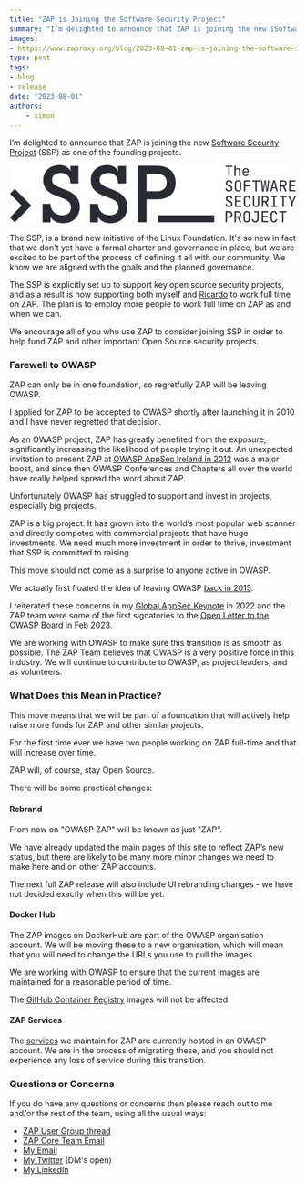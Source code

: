 ```yaml
---
title: "ZAP is Joining the Software Security Project"
summary: "I’m delighted to announce that ZAP is joining the new [Software Security Project](https://softwaresecurityproject.org/) (SSP) as one of the founding projects. This does however mean we are leaving OWASP."
images:
- https://www.zaproxy.org/blog/2023-08-01-zap-is-joining-the-software-security-project/images/ssp.png
type: post
tags:
- blog
- release
date: "2023-08-01"
authors:
    - simon
---
```

I’m delighted to announce that ZAP is joining the new [Software Security Project](https://softwaresecurityproject.org/) (SSP) as one of the founding projects.

![Software Security Project Logo](images/ssp.png)

The SSP, is a brand new initiative of the Linux Foundation. It's so new in fact that we don't yet have a formal charter and governance in place, but we are excited to be part of the process of defining it all with our community. We know we are aligned with the goals and the planned governance.

The SSP is explicitly set up to support key open source security projects, and as a result is now supporting both myself and 
[Ricardo](/docs/team/thc202/) to work full time on ZAP. The plan is to employ more people to work full time on ZAP as and when we can.

We encourage all of you who use ZAP to consider joining SSP in order to help fund ZAP and other important Open Source security projects.

### Farewell to OWASP

ZAP can only be in one foundation, so regretfully ZAP will be leaving OWASP.

I applied for ZAP to be accepted to OWASP shortly after launching it in 2010 and I have never regretted that decision.

As an OWASP project, ZAP has greatly benefited from the exposure, significantly increasing the likelihood of people trying it out.
An unexpected invitation to present ZAP at [OWASP AppSec Ireland in 2012](https://owasp.blogspot.com/2012/08/appsec-ireland-2012-register-now.html) was a major boost, and since then OWASP Conferences and Chapters all over the world have really helped spread the word about ZAP.

Unfortunately OWASP has struggled to support and invest in projects, especially big projects.

ZAP is a big project. It has grown into the world’s most popular web scanner and directly competes with commercial projects that have huge investments. We need much more investment in order to thrive, investment that SSP is committed to raising.

This move should not come as a surprise to anyone active in OWASP.

We actually first floated the idea of leaving OWASP [back in 2015](https://groups.google.com/g/zaproxy-develop/c/HFbQZ6ETljY/m/bXMFCJ59BwAJ).

I reiterated these concerns in my [Global AppSec Keynote](https://www.youtube.com/watch?v=t77aKVJQKzY) in 2022 and the ZAP team were some of the first signatories to the [Open Letter to the OWASP Board](https://owasp-change.github.io/) in Feb 2023.

We are working with OWASP to make sure this transition is as smooth as possible. The ZAP Team believes that OWASP is a very positive force in this industry. We will continue to contribute to OWASP, as project leaders, and as volunteers.

### What Does this Mean in Practice?

This move means that we will be part of a foundation that will actively help raise more funds for ZAP and other similar projects.

For the first time ever we have two people working on ZAP full-time and that will increase over time.

ZAP will, of course, stay Open Source. 

There will be some practical changes:

#### Rebrand

From now on "OWASP ZAP" will be known as just "ZAP".

We have already updated the main pages of this site to reflect ZAP’s new status, but there are likely to be many more minor changes we need to make here and on other ZAP accounts.

The next full ZAP release will also include UI rebranding changes - we have not decided exactly when this will be yet.

#### Docker Hub

The ZAP images on DockerHub are part of the OWASP organisation account. We will be moving these to a new organisation, which will mean that you will need to change the URLs you use to pull the images.

We are working with OWASP to ensure that the current images are maintained for a reasonable period of time.

The [GitHub Container Registry](/blog/2023-06-13-ghcr-docker-images/) images will not be affected.

#### ZAP Services

The [services](/faq/what-calls-home-does-zap-make/) we maintain for ZAP are currently hosted in an OWASP account. We are in the process of migrating these, and you should not experience any loss of service during this transition.

### Questions or Concerns

If you do have any questions or concerns then please reach out to me and/or the rest of the team, using all the usual ways: 

* [ZAP User Group thread](https://groups.google.com/g/zaproxy-users/c/8-c0h2JtCXI/m/-ZC6sYTfAAAJ)
* [ZAP Core Team Email](mailto:zaproxy-admin@googlegroups.com)
* [My Email](mailto:psiinon@gmail.com)
* [My Twitter](https://twitter.com/psiinon) (DM's open)
* [My LinkedIn](https://www.linkedin.com/in/psiinon/)
